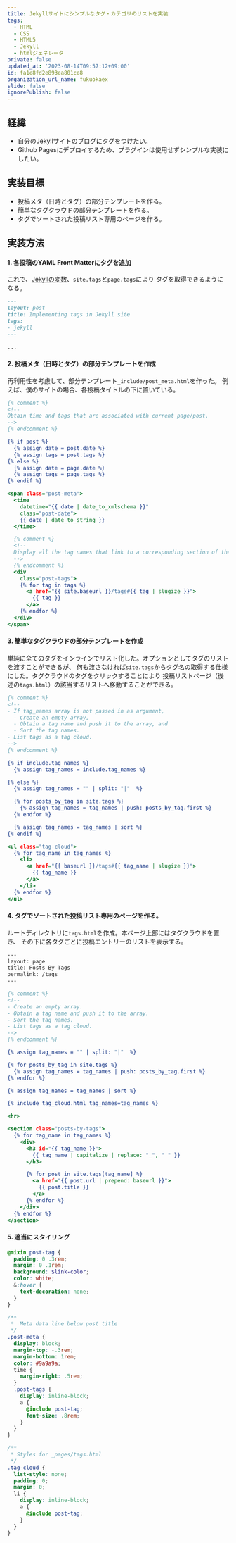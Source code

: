 ```yaml
---
title: Jekyllサイトにシンプルなタグ・カテゴリのリストを実装
tags:
  - HTML
  - CSS
  - HTML5
  - Jekyll
  - htmlジェネレータ
private: false
updated_at: '2023-08-14T09:57:12+09:00'
id: fa1e8fd2e893ea801ce8
organization_url_name: fukuokaex
slide: false
ignorePublish: false
---
```

## 経緯
- 自分のJekyllサイトのブログにタグをつけたい。
- Github Pagesにデプロイするため、プラグインは使用せずシンプルな実装にしたい。

## 実装目標
- 投稿メタ（日時とタグ）の部分テンプレートを作る。
- 簡単なタグクラウドの部分テンプレートを作る。
- タグでソートされた投稿リスト専用のページを作る。

## 実装方法

#### 1. 各投稿のYAML Front Matterにタグを追加
これで、[Jekyllの変数](https://jekyllrb.com/docs/variables/)、`site.tags`と`page.tags`により
タグを取得できるようになる。


```md:_posts/2016-05-07-implementing-tags-in-jekyll-site.md
---
layout: post
title: Implementing tags in Jekyll site
tags:
- jekyll
---

...
```



#### 2. 投稿メタ（日時とタグ）の部分テンプレートを作成
再利用性を考慮して、部分テンプレート`_include/post_meta.html`を作った。
例えば、僕のサイトの場合、各投稿タイトルの下に置いている。


```html:_include/post_meta.html
{% comment %}
<!--
Obtain time and tags that are associated with current page/post.
-->
{% endcomment %}

{% if post %}
  {% assign date = post.date %}
  {% assign tags = post.tags %}
{% else %}
  {% assign date = page.date %}
  {% assign tags = page.tags %}
{% endif %}

<span class="post-meta">
  <time
    datetime="{{ date | date_to_xmlschema }}"
    class="post-date">
    {{ date | date_to_string }}
  </time>

  {% comment %}
  <!--
  Display all the tag names that link to a corresponding section of the Tags page.
  -->
  {% endcomment %}
  <div
    class="post-tags">
    {% for tag in tags %}
      <a href="{{ site.baseurl }}/tags#{{ tag | slugize }}">
        {{ tag }}
      </a>
    {% endfor %}
  </div>
</span>
```



#### 3. 簡単なタグクラウドの部分テンプレートを作成
単純に全てのタグをインラインでリスト化した。オプションとしてタグのリストを渡すことができるが、
何も渡さなければ`site.tags`からタグ名の取得する仕様にした。タグクラウドのタグをクリックすることにより
投稿リストページ（後述の`tags.html`）の該当するリストへ移動することができる。


```html:_include/tag_cloud.html
{% comment %}
<!--
- If tag_names array is not passed in as argument,
  - Create an empty array,
  - Obtain a tag name and push it to the array, and
  - Sort the tag names.
- List tags as a tag cloud.
-->
{% endcomment %}

{% if include.tag_names %}
  {% assign tag_names = include.tag_names %}

{% else %}
  {% assign tag_names = "" | split: "|"  %}

  {% for posts_by_tag in site.tags %}
    {% assign tag_names = tag_names | push: posts_by_tag.first %}
  {% endfor %}

  {% assign tag_names = tag_names | sort %}
{% endif %}

<ul class="tag-cloud">
  {% for tag_name in tag_names %}
    <li>
      <a href="{{ baseurl }}/tags#{{ tag_name | slugize }}">
        {{ tag_name }}
      </a>
    </li>
  {% endfor %}
</ul>
```



#### 4. タグでソートされた投稿リスト専用のページを作る。
ルートディレクトリに`tags.html`を作成。本ページ上部にはタグクラウドを置き、
その下に各タグごとに投稿エントリーのリストを表示する。


```html:tags.html
---
layout: page
title: Posts By Tags
permalink: /tags
---

{% comment %}
<!--
- Create an empty array.
- Obtain a tag name and push it to the array.
- Sort the tag names.
- List tags as a tag cloud.
-->
{% endcomment %}

{% assign tag_names = "" | split: "|"  %}

{% for posts_by_tag in site.tags %}
  {% assign tag_names = tag_names | push: posts_by_tag.first %}
{% endfor %}

{% assign tag_names = tag_names | sort %}

{% include tag_cloud.html tag_names=tag_names %}

<hr>

<section class="posts-by-tags">
  {% for tag_name in tag_names %}
    <div>
      <h3 id="{{ tag_name }}">
        {{ tag_name | capitalize | replace: "_", " " }}
      </h3>

      {% for post in site.tags[tag_name] %}
        <a href="{{ post.url | prepend: baseurl }}">
          {{ post.title }}
        </a>
      {% endfor %}
    </div>
  {% endfor %}
</section>
```

#### 5. 適当にスタイリング

```scss
@mixin post-tag {
  padding: 0 .3rem;
  margin: 0 .1rem;
  background: $link-color;
  color: white;
  &:hover {
    text-decoration: none;
  }
}

/**
 *  Meta data line below post title
 */
.post-meta {
  display: block;
  margin-top: -.3rem;
  margin-bottom: 1rem;
  color: #9a9a9a;
  time {
    margin-right: .5rem;
  }
  .post-tags {
    display: inline-block;
    a {
      @include post-tag;
      font-size: .8rem;
    }
  }
}

/**
 * Styles for _pages/tags.html
 */
.tag-cloud {
  list-style: none;
  padding: 0;
  margin: 0;
  li {
    display: inline-block;
    a {
      @include post-tag;
    }
  }
}
```

